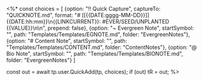 <%*
const choices = [
        {option: "!! Quick Capture", captureTo: "QUICKNOTE.md", format: "# [[{{DATE:gggg-MM-DD}}]] {{DATE:hh:mm}}\n{{LINKCURRENT}}: #EVER/SEED/UNPLANTED  {{VALUE}}\n\n", prepend: false},
		{option: "~ Evergreen Note", startSymbol: "", path: "Templates/Templates/EGNOTE.md", folder: "EvergreenNotes"},
        {option: "# Content Note", startSymbol: "", path: "Templates/Templates/CONTENT.md", folder: "ContentNotes"},
		 {option: "@ Bio Note", startSymbol: "", path: "Templates/Templates/BIONOTE.md", folder: "EvergreenNotes"}
]

const out = await tp.user.QuickAdd(tp, choices);
if (out) tR = out;
%>




